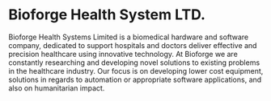 # Bioforge Health System LTD.

Bioforge Health Systems Limited is a biomedical hardware and software company, dedicated to support hospitals and doctors deliver effective and precision healthcare using innovative technology. At Bioforge we are constantly researching and developing novel solutions to existing problems in the healthcare industry. Our focus is on developing lower cost equipment, solutions in regards to automation or appropriate software applications, and also on humanitarian impact.
